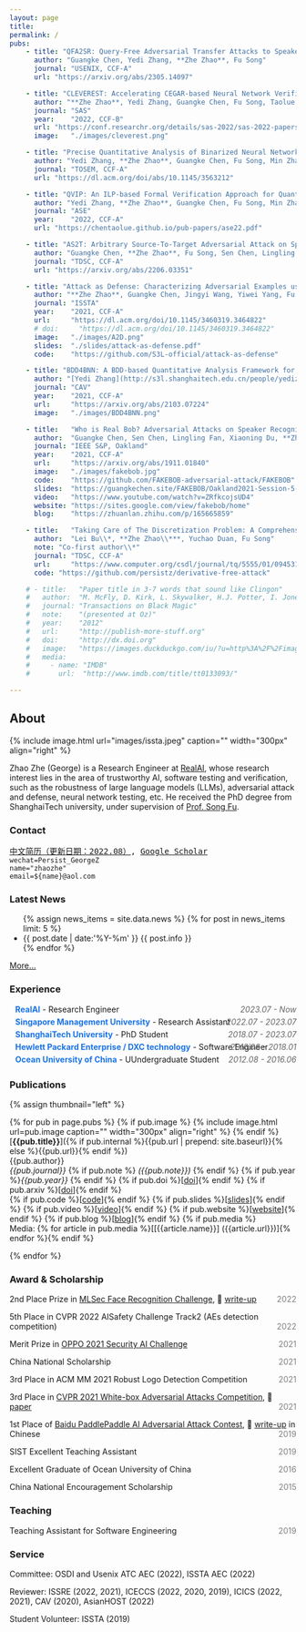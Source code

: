 ```yaml
---
layout: page
title:  
permalink: /
pubs:
    - title: "QFA2SR: Query-Free Adversarial Transfer Attacks to Speaker Recognition Systems"
      author: "Guangke Chen, Yedi Zhang, **Zhe Zhao**, Fu Song"
      journal: "USENIX, CCF-A"
      url: "https://arxiv.org/abs/2305.14097"

    - title: "CLEVEREST: Accelerating CEGAR-based Neural Network Verification via Adversarial Attacks"
      author: "**Zhe Zhao**, Yedi Zhang, Guangke Chen, Fu Song, Taolue Chen and Jiaxiang Liu"
      journal: "SAS"
      year:    "2022, CCF-B"
      url: "https://conf.researchr.org/details/sas-2022/sas-2022-papers/13/CLEVEREST-Accelerating-CEGAR-based-Neural-Network-Verification-via-Adversarial-Attac"
      image:   "./images/cleverest.png"

    - title: "Precise Quantitative Analysis of Binarized Neural Networks: A BDD-based Approach"
      author: "Yedi Zhang, **Zhe Zhao**, Guangke Chen, Fu Song, Min Zhang, Taolue Chen"
      journal: "TOSEM, CCF-A"
      url: "https://dl.acm.org/doi/abs/10.1145/3563212"

    - title: "QVIP: An ILP-based Formal Verification Approach for Quantized Neural Networks"
      author: "Yedi Zhang, **Zhe Zhao**, Guangke Chen, Fu Song, Min Zhang, Taolue Chen, Jun Sun"
      journal: "ASE"
      year:    "2022, CCF-A"
      url: "https://chentaolue.github.io/pub-papers/ase22.pdf"

    - title: "AS2T: Arbitrary Source-To-Target Adversarial Attack on Speaker Recognition Systems"
      author: "Guangke Chen, **Zhe Zhao**, Fu Song, Sen Chen, Lingling Fan, Yang Liu"
      journal: "TDSC, CCF-A"
      url: "https://arxiv.org/abs/2206.03351"

    - title: "Attack as Defense: Characterizing Adversarial Examples using Robustness"
      author: "**Zhe Zhao**, Guangke Chen, Jingyi Wang, Yiwei Yang, Fu Song, Jun Sun"
      journal: "ISSTA"
      year:    "2021, CCF-A"
      url:     "https://dl.acm.org/doi/10.1145/3460319.3464822"
      # doi:     "https://dl.acm.org/doi/10.1145/3460319.3464822"
      image:   "./images/A2D.png"
      slides:  "./slides/attack-as-defense.pdf"
      code:    "https://github.com/S3L-official/attack-as-defense"

    - title: "BDD4BNN: A BDD-based Quantitative Analysis Framework for Binarized Neural Networks"
      author: "[Yedi Zhang](http://s3l.shanghaitech.edu.cn/people/yedizhang/), **Zhe Zhao**, Guangke Chen, Fu Song, Taolue Chen"
      journal: "CAV"
      year:    "2021, CCF-A"
      url:     "https://arxiv.org/abs/2103.07224"
      image:   "./images/BDD4BNN.png"

    - title:   "Who is Real Bob? Adversarial Attacks on Speaker Recognition Systems"
      author:  "Guangke Chen, Sen Chen, Lingling Fan, Xiaoning Du, **Zhe Zhao**, Fu Song, Yang Liu"
      journal: "IEEE S&P, Oakland"
      year:    "2021, CCF-A"
      url:     "https://arxiv.org/abs/1911.01840"
      image:   "./images/fakebob.jpg"
      code:    "https://github.com/FAKEBOB-adversarial-attack/FAKEBOB"
      slides:  "https://guangkechen.site/FAKEBOB/Oakland2021-Session-5-GuangkeChen-WhoisRealBob.pdf"
      video:   "https://www.youtube.com/watch?v=ZRfkcojsUD4"
      website: "https://sites.google.com/view/fakebob/home"
      blog:    "https://zhuanlan.zhihu.com/p/165665859"

    - title:   "Taking Care of The Discretization Problem: A Comprehensive Study of the Discretization Problem and A Black-Box Adversarial Attack in Discrete Integer Domain"
      author:  "Lei Bu\\*, **Zhe Zhao\\***, Yuchao Duan, Fu Song"
      note: "Co-first author\\*"
      journal: "TDSC, CCF-A"
      url:     "https://www.computer.org/csdl/journal/tq/5555/01/09453106/1ulCF8QBphC"
      code: "https://github.com/persistz/derivative-free-attack"

    # - title:   "Paper title in 3-7 words that sound like Clingon"
    #   author:  "M. McFly, D. Kirk, L. Skywalker, H.J. Potter, I. Jones, H. Houdini"
    #   journal: "Transactions on Black Magic"
    #   note:    "(presented at Oz)"
    #   year:    "2012"
    #   url:     "http://publish-more-stuff.org"
    #   doi:     "http://dx.doi.org"
    #   image:   "https://images.duckduckgo.com/iu/?u=http%3A%2F%2Fimages.moviepostershop.com%2Fthe-matrix-movie-poster-1999-1020518087.jpg&f=1"
    #   media:
    #     - name: "IMDB"
    #       url:  "http://www.imdb.com/title/tt0133093/"

---
```


## About
<!-- Photo with [Chao Peng](https://chao-peng.github.io/), \\[Shangwen Wang](https://shangwenwang.github.io/), \\[Pengfei Gao](https://s3l.shanghaitech.edu.cn/people/pengfeigao.html) during the ISSTA 2019 -->
{% include image.html url="images/issta.jpeg" caption="" width="300px" align="right" %}

Zhao Zhe (George) is a Research Engineer at 
<a href="https://www.real-ai.cn/">RealAI</a>, 
whose research interest lies in the area of 
trustworthy AI, software testing and verification, 
such as the robustness of large language models (LLMs), 
adversarial attack and defense, neural network testing, etc.
He received the PhD degree from ShanghaiTech university,
under supervision of <a href="https://songfu1983.github.io/">Prof. Song Fu</a>.
<!-- He received a bachelor degree from Ocean University of China in 2016, 
major in computer science. -->
<!-- then joint HP as an automation testing engineer 
until becoming a member of S3L. -->
<!-- His research interest lies in the area of trustworthy AI, program analysis and verification, 
such as adversarial attacks, neural network testing, etc. -->
<!-- He is currently doing research in defining code coverage metrics for GPU programs and automated test case generation, reduction and execution. --> 

<!-- **[Update!]** I am on the job market now, and looking for a job in the field of AI security. 如果您有合适的岗位，欢迎随时通过下方简历中的电话、邮件与我联系。

**[Update!]** I am currently a research assistant / visiting student in Singapore Management University, RISE Lab, co-advised by <a href="http://sunjun.site/">Prof. Sun Jun</a>. -->

### Contact 

<pre>
<a href="ZheZhao_resume_zh.pdf">中文简历（更新日期：2022.08）</a>, <a href="https://scholar.google.com/citations?user=OIfDICcAAAAJ&hl=en">Google Scholar</a>
<code class="language-bash hljs">wechat=Persist_GeorgeZ
name=<span class="hljs-string">"zhaozhe"</span>
email=<span class="hljs-variable">${name}</span>@aol.com
</code></pre>


### Latest News

<ul class="listing">
{% assign news_items = site.data.news %}
{% for post in news_items limit: 5 %}
  <li class="listing-item">
    <time datetime="{{ post.date | date:'%Y-%m' }}">{{ post.date | date:'%Y-%m' }}</time> {{ post.info }}
  </li>
{% endfor %}
</ul>

<a href="./news">More...</a>

### Experience
<div class="experience-item">
  <p><strong class="company-name">RealAI</strong> - Research Engineer
  <span class="experience-date">2023.07 - Now</span>
  </p>
</div>
<div class="experience-item">
  <p><strong class="company-name">Singapore Management University</strong> - Research Assistant
  <span class="experience-date">2022.07 - 2023.07</span>
  </p>
</div>
<div class="experience-item">
  <p><strong class="company-name">ShanghaiTech University</strong> - PhD Student
  <span class="experience-date">2018.07 - 2023.07</span>
  </p>
</div>
<div class="experience-item">
  <p><strong class="company-name">Hewlett Packard Enterprise / DXC technology</strong> - Software Engineer
  <span class="experience-date">2016.06 - 2018.01</span>
  </p>
</div>
<div class="experience-item">
  <p><strong class="company-name">Ocean University of China</strong> - UUndergraduate Student
  <span class="experience-date">2012.08 - 2016.06</span>
  </p>
</div>
<!-- Add more experience items as needed -->

<style>
.experience-item {
  padding: 0px 1px 1px 10px;
  position: relative;
}

.company-name {
  color: #1a73e8; /* A professional blue color */
}

.experience-date {
  font-style: italic;
  color: #666;
  position: absolute;
  right: 0;
  top: 0;
}

.experience-item p {
  margin: 2px 0;
}

.experience-item p strong {
  font-weight: bold;
}

.experience-item p em {
  font-style: italic;
  color: #666;
}
</style>

### Publications

{% assign thumbnail="left" %}

{% for pub in page.pubs %}
{% if pub.image %}
{% include image.html url=pub.image caption="" width="300px" align="right" %}
{% endif %}
[**{{pub.title}}**]({% if pub.internal %}{{pub.url | prepend: site.baseurl}}{% else %}{{pub.url}}{% endif %})<br />
{{pub.author}}<br />
*{{pub.journal}}*
{% if pub.note %} *({{pub.note}})* {% endif %} {% if pub.year %}*{{pub.year}}* {% endif %} {% if pub.doi %}[[doi]({{pub.doi}})]{% endif %} {% if pub.arxiv %}[[doi]({{pub.arxiv}})]{% endif %} <br /> {% if pub.code %}[[code]({{pub.code}})]{% endif %} {% if pub.slides %}[[slides]({{pub.slides}})]{% endif %} {% if pub.video %}[[video]({{pub.video}})]{% endif %} {% if pub.website %}[[website]({{pub.website}})]{% endif %} {% if pub.blog %}[[blog]({{pub.blog}})]{% endif %}
{% if pub.media %}<br />Media: {% for article in pub.media %}[[{{article.name}}]
({{article.url}})]{% endfor %}{% endif %}

{% endfor %}

### Award & Scholarship

2nd Place Prize in <a href="https://mlsec.io/">MLSec Face Recognition Challenge</a>, 📃 <a href="https://github.com/persistz/2022-machine-learning-security-evasion-competition/blob/main/biometric/write-up.md">write-up</a> <span style="float:right;color:gray">2022</span>

5th Place in CVPR 2022 AISafety Challenge Track2 (AEs detection competition) <span style="float:right;color:gray">2022</span>

Merit Prize in <a href="https://security.oppo.com/challenge/home.html">OPPO 2021 Security AI Challenge</a><span style="float:right;color:gray">2021</span>

China National Scholarship <span style="float:right;color:gray">2021</span>

3rd Place in ACM MM 2021 Robust Logo Detection Competition <span style="float:right;color:gray">2021</span>

3rd Place in <a href="https://aisecure-workshop.github.io/amlcvpr2021/">CVPR 2021 White-box Adversarial Attacks Competition</a>, 📃 <a href='https://arxiv.org/abs/2110.08042'>paper</a> <span style="float:right;color:gray">2021</span>

1st Place of <a href="https://aistudio.baidu.com/aistudio/competition/detail/15">Baidu PaddlePaddle AI Adversarial Attack Contest</a>, 📃 <a href="https://github.com/persistz/baidu_ai_attack_SSC">write-up</a> in Chinese<span style="float:right;color:gray">2019</span>

SIST Excellent Teaching Assistant <span style="float:right;color:gray">2019</span>

Excellent Graduate of Ocean University of China <span style="float:right;color:gray">2016</span>

China National Encouragement Scholarship <span style="float:right;color:gray">2015</span>

### Teaching
Teaching Assistant for Software Engineering <span style="float:right;color:gray">2019</span>

### Service
Committee: OSDI and Usenix ATC AEC (2022), ISSTA AEC (2022)

Reviewer: ISSRE (2022, 2021), ICECCS (2022, 2020, 2019), ICICS (2022, 2021), CAV (2020), AsianHOST (2022)

Student Volunteer: ISSTA (2019)
